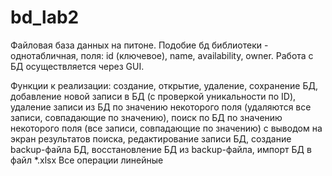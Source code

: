 # bd_lab2
Файловая база данных на питоне. 
Подобие бд библиотеки - однотабличная, поля: id (ключевое), name, availability, owner. Работа с БД осуществляется через GUI. 

Функции к реализации:
создание, открытие, удаление, сохранение БД,
добавление новой записи в БД (с проверкой уникальности по ID),
удаление записи из БД по значению некоторого поля (удаляются все записи, совпадающие по значению),
поиск по БД по значению некоторого поля (все записи, совпадающие по значению) с выводом на экран результатов поиска,
редактирование записи БД,
создание backup-файла БД,
восстановление БД из backup-файла,
импорт БД в файл *.xlsx
Все операции линейные
